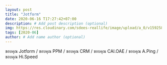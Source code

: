 ```yaml
---
layout: post
title: "Jotform"
date: 2020-06-16 T17:27:42+07:00
description: # Add post description (optional)
img: https://res.cloudinary.com/sdees-reallife/image/upload/a_0/v1592583935/Screenshot_20200615-121043.jpg # Add image post (optional)
tags: [2020-06]
author: # Add name author (optional)
---
```

ขอบคุณ Jotform / ขอบคุณ PPM / ขอบคุณ CRM / ขอบคุณ CAI.OAE / ขอบคุณ A.Ping / ขอบคุณ Hi.Speed

<i class="fa fa-child" style="color:plum"></i>
